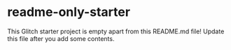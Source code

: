 # readme-only-starter

This Glitch starter project is empty apart from this README.md file! Update this file after you add some contents.

